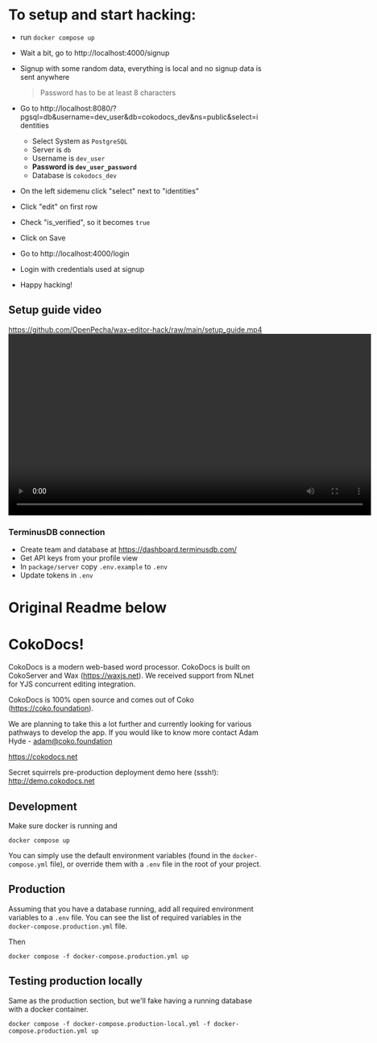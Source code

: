 # To setup and start hacking:

- run `docker compose up`

- Wait a bit, go to http://localhost:4000/signup

- Signup with some random data, everything is local and no signup data is sent anywhere
    > Password has to be at least 8 characters

- Go to http://localhost:8080/?pgsql=db&username=dev_user&db=cokodocs_dev&ns=public&select=identities

    - Select System as `PostgreSQL`
    - Server is `db`
    - Username is `dev_user`
    - **Password is `dev_user_password`**
    - Database is `cokodocs_dev`

- On the left sidemenu click "select" next to "identities"
- Click "edit" on first row
- Check "is_verified", so it becomes `true`
- Click on Save
- Go to http://localhost:4000/login
- Login with credentials used at signup
- Happy hacking!

## Setup guide video
https://github.com/OpenPecha/wax-editor-hack/raw/main/setup_guide.mp4
<video src='https://github.com/OpenPecha/wax-editor-hack/raw/main/setup_guide.mp4' width=720/>

### TerminusDB connection

- Create team and database at https://dashboard.terminusdb.com/
- Get API keys from your profile view
- In `package/server` copy `.env.example` to `.env`
- Update tokens in `.env`

# Original Readme below

# CokoDocs!

CokoDocs is a modern web-based word processor. CokoDocs is built on CokoServer and Wax (https://waxjs.net). We received support from NLnet for YJS concurrent editing integration. 

CokoDocs is 100% open source and comes out of Coko (https://coko.foundation).

We are planning to take this a lot further and currently looking for various pathways to develop the app. If you would like to know more contact Adam Hyde - adam@coko.foundation

https://cokodocs.net

Secret squirrels pre-production deployment demo here (sssh!): http://demo.cokodocs.net

## Development

Make sure docker is running and
```
docker compose up
```

You can simply use the default environment variables (found in the `docker-compose.yml` file), or override them with a `.env` file in the root of your project.

## Production

Assuming that you have a database running, add all required environment variables to a `.env` file. You can see the list of required variables in the `docker-compose.production.yml` file.


Then
```
docker compose -f docker-compose.production.yml up
```

## Testing production locally

Same as the production section, but we'll fake having a running database with a docker container.

```
docker compose -f docker-compose.production-local.yml -f docker-compose.production.yml up
```

